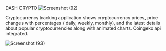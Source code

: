 DASH CRYPTO
![Screenshot (92)](https://github.com/darshaka1234/dash-crypto/assets/60168877/0225a6a8-ef23-4f0c-872c-4e80c79de8ac)


Cryptocurrency tracking application shows cryptocurrency prices, price changes with percentages ( daily, weekly, monthly), and the latest details about popular cryptocurrencies along with animated charts. Coingeko api integrated.

![Screenshot (93)](https://github.com/darshaka1234/dash-crypto/assets/60168877/6ffddd7b-4f1e-4263-8149-8354f2c5b345)


